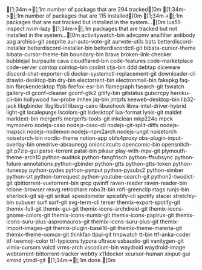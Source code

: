   [1;34m->[;1m number of packags that are 294 tracked[0m
  [1;34m->[;1m number of packages that are 115 installed[0m
  [1;34m->[;1m packages that are not tracked but installed in the system...[0m
lua51-inspect
nvim-lazy
  [1;34m->[;1m packages that are tracked but not installed in the system...[0m
activitywatch-bin
advcpmv
ansifilter
antibody
apg
archiso-git
aseprite
aur-auto-vote-git
aurvote-utils
bats
betterdiscord-installer
betterdiscord-installer-bin
betterdiscordctl-git
bibata-cursor-theme
bibata-cursor-theme-bin
boundary-bin
brave
broken-link-checker
bubblejail
burpsuite
cava
cloudflared-bin
code-features
code-marketplace
code-server
cointop
cointop-bin
csslint
ctjs-bin
ddd
debtap
diceware
discord-chat-exporter-cli
docker-systemctl-replacement-git
downloader-cli
drawio-desktop-bin
dry-bin
electorrent-bin
electronmail-bin
fakepkg
faq-bin
fbrokendesktop
ffpb
firefox-esr-bin
flamegraph
fsearch-git
fswatch
gallery-dl
gconf-cleaner
gconf-gtk2
gitify-bin
gitstatus
guiscrcpy
heroku-cli-bin
hollywood
hw-probe
imhex
jiq-bin
jmtpfs
keeweb-desktop-bin
lib32-jack
libgbinder
libglibutil
libsvg-cairo
libuiohook
libva-intel-driver-hybrid
light-git
localepurge
lscolors-git
lsdesktopf
lua-format
lynis-git
maldet
marktext-bin
mergerfs
mergerfs-tools-git
mkclean
mkp224o
mpck
mymonero
nodejs-csso
nodejs-csso-cli
nodejs-git-split-diffs
nodejs-mapscii
nodejs-nodemon
nodejs-npm2arch
nodejs-ungit
noisetorch
noisetorch-bin
nordic-theme
notion-app
obfs4proxy
obs-plugin-input-overlay-bin
onedrive-abraunegg
onioncircuits
opencomic-bin
opensnitch-git
p7zip-gui
parse-torrent
patat-bin
pikaur
play-with-mpv-git
plymouth-theme-arch10
python-auditok
python-fangfrisch
python-ffsubsync
python-future-annotations
python-gbinder
python-gtts
python-gtts-token
python-itunespy
python-pydes
python-pynput
python-pysubs2
python-simber
python-srt
python-torrequest
python-youtube-search-git
python2-twodict-git
qbittorrent-vuetorrent-bin
qrcp
qwinff
raven-reader
raven-reader-bin
rclone-browser
resvg
retroshare
robo3t-bin
rofi-greenclip
rtags
runjs-bin
sherlock-git
siji-git
sirikali
speedometer
spicetify-cli
spotify
stacer
stretchly-bin
subuser
surf
surf-git
svg-term-cli
terser
themix-export-spotify-git
themix-full-git
themix-gui-git
themix-icons-archdroid-git
themix-icons-gnome-colors-git
themix-icons-numix-git
themix-icons-papirus-git
themix-icons-suru-plus-aspromauros-git
themix-icons-suru-plus-git
themix-import-images-git
themix-plugin-base16-git
themix-theme-materia-git
themix-theme-oomox-git
thinkfan
tlpui-git
tmpwatch
tt-bin
ttf-anka-coder
ttf-twemoji-color
ttf-typicons
typora
uftrace
usbaudio-git
vanitygen-git
vimix-cursors
volctl
vrms-arch
vscodium-bin
waydroid
waydroid-image
webtorrent-bittorrent-tracker
webtty
x11docker
xcursor-human
xinput-gui
xmind
ytmdl-git
  [1;34m->[;1m done.[0m
